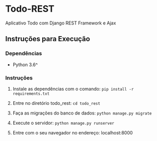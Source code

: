 # Todo-REST
Aplicativo Todo com Django REST Framework e Ajax

## Instruções para Execução

### Dependências

* Python 3.6^

### Instruções

1. Instale as dependências com o comando: `pip install -r requirements.txt`

1. Entre no diretório todo_rest: `cd todo_rest`

1. Faça as migrações do banco de dados: `python manage.py migrate`

1. Execute o servidor: `python manage.py runserver`

1. Entre com o seu navegador no endereço: localhost:8000
